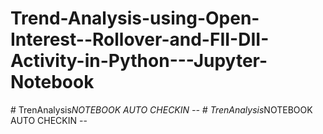 # Trend-Analysis-using-Open-Interest--Rollover-and-FII-DII-Activity-in-Python---Jupyter-Notebook
#   T r e n A n a l y s i s _ N O T E B O O K   A U T O   C H E C K I N   - -  
 #   T r e n A n a l y s i s _ N O T E B O O K   A U T O   C H E C K I N   - -  
 